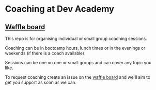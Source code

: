 # Coaching at Dev Academy

## [Waffle board](https://waffle.io/enspiral-dev-academy/coaching)

This repo is for organising individual or small group coaching sessions.

Coaching can be in bootcamp hours, lunch times or in the evenings or weekends (if there is a coach available)

Sessions can be one on one or small groups and can cover any topic you like. 

To request coaching create an issue on the [waffle board](https://waffle.io/enspiral-dev-academy/coaching) and we'll aim to get you support as soon as we can.
